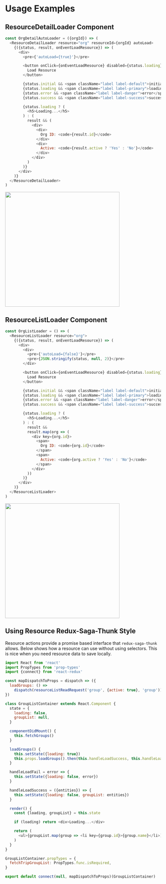 # Usage Examples

## ResourceDetailLoader Component

```js
const OrgDetailAutoLoader = ({orgId}) => (
  <ResourceDetailLoader resource="org" resourceId={orgId} autoLoad>
    {({status, result, onEventLoadResource}) => (
      <div>
        <pre>{'autoLoad={true}'}</pre>

        <button onClick={onEventLoadResource} disabled={status.loading}>
          Load Resource
        </button>

        {status.initial && <span className="label label-default">initial</span>}
        {status.loading && <span className="label label-primary">loading</span>}
        {status.error && <span className="label label-danger">error</span>}
        {status.success && <span className="label label-success">success</span>}

        {status.loading ? (
          <h5>Loading...</h5>
        ) : (
          result && (
            <div>
              <div>
                Org ID: <code>{result.id}</code>
              </div>
              <div>
                Active: <code>{result.active ? 'Yes' : 'No'}</code>
              </div>
            </div>
          )
        )}
      </div>
    )}
  </ResourceDetailLoader>
)
```

<img src="https://user-images.githubusercontent.com/126236/39789235-7e70c508-52e3-11e8-8126-da099e063d9b.gif" width="370">

## ResourceListLoader Component

```js
const OrgListLoader = () => (
  <ResourceListLoader resource="org">
    {({status, result, onEventLoadResource}) => (
      <div>
        <div>
          <pre>{'autoLoad={false}'}</pre>
          <pre>{JSON.stringify(status, null, 2)}</pre>
        </div>

        <button onClick={onEventLoadResource} disabled={status.loading}>
          Load Resource
        </button>

        {status.initial && <span className="label label-default">initial</span>}
        {status.loading && <span className="label label-primary">loading</span>}
        {status.error && <span className="label label-danger">error</span>}
        {status.success && <span className="label label-success">success</span>}

        {status.loading ? (
          <h5>Loading...</h5>
        ) : (
          result &&
          result.map(org => (
            <div key={org.id}>
              <span>
                Org ID: <code>{org.id}</code>
              </span>
              <span>
                Active: <code>{org.active ? 'Yes' : 'No'}</code>
              </span>
            </div>
          ))
        )}
      </div>
    )}
  </ResourceListLoader>
)
```

<img src="https://user-images.githubusercontent.com/126236/39788918-9b5115e4-52e1-11e8-8107-d5e9ff14e727.gif" width="370">

## Using Resource Redux-Saga-Thunk Style

Resource actions provide a promise based interface that `redux-saga-thunk`
allows. Below shows how a resource can use without using selectors. This is nice
when you need resource data to save locally.

```javascript
import React from 'react'
import PropTypes from 'prop-types'
import {connect} from 'react-redux'

const mapDispatchToProps = dispatch => ({
  loadGroups: () =>
    dispatch(resourceListReadRequest('group', {active: true}, 'group')),
})

class GroupListContainer extends React.Component {
  state = {
    loading: false,
    groupList: null,
  }

  componentDidMount() {
    this.fetchGroups()
  }

  loadGroups() {
    this.setState({loading: true})
    this.props.loadGroups().then(this.handleLoadSuccess, this.handleLoadFail)
  }

  handleLoadFail = error => {
    this.setState({loading: false, error})
  }

  handleLoadSuccess = ({entities}) => {
    this.setState({loading: false, groupList: entities})
  }

  render() {
    const {loading, groupList} = this.state

    if (loading) return <div>Loading...</div>

    return (
      <ul>{groupList.map(group => <li key={group.id}>{group.name}</li>)}</ul>
    )
  }
}

GroupListContainer.propTypes = {
  fetchTripGroupList: PropTypes.func.isRequired,
}

export default connect(null, mapDispatchToProps)(GroupListContainer)
```
